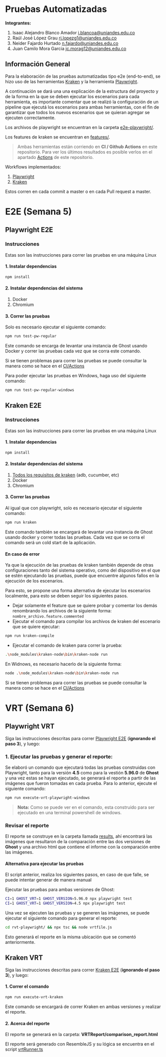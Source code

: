 # Pruebas Automatizadas

**Integrantes:**
1. Isaac Alejandro Blanco Amador i.blancoa@uniandes.edu.co
2. Raúl José López Grau rj.lopezg1@uniandes.edu.co
3. Neider Fajardo Hurtado n.fajardo@uniandes.edu.co
4. Juan Camilo Mora Garcia jc.morag12@uniandes.edu.co

## Información General
Para la elaboración de las pruebas automatizadas tipo e2e (end-to-end), se hizo uso de las herramientas [Kraken](https://thesoftwaredesignlab.github.io/Kraken/) y la herramienta [Playwright](https://playwright.dev/).

A continuación se dará una una explicación de la estructura del proyecto y de la forma en la que se deben ejecutar los escenarios para cada herramienta, es importante comentar que se realizó la configuración de un pipeline que ejecutá los escenarios para ambas herramientas, con el fin de garantizar que todos los nuevos escenarios que se quieran agregar se ejecuten correctamente.


Los archivos de playwright se encuentran en la carpeta [e2e-playwright/](https://github.com/AlejandroBlanco2001/GhostE2E/tree/main/e2e-playwright).

Los features de kraken se encuentran en [features/](https://github.com/AlejandroBlanco2001/GhostE2E/tree/main/features).

> Ambas herramientas están corriendo en **CI / Github Actions** en este repositorio. Para ver los últimos resultados es posible verlos en el apartado [Actions](https://github.com/AlejandroBlanco2001/GhostE2E/actions) de este repositorio.

Workflows implementados:
1. [Playwright](https://github.com/AlejandroBlanco2001/GhostE2E/blob/main/.github/workflows/playwright.yml)
2. [Kraken](https://github.com/AlejandroBlanco2001/GhostE2E/blob/main/.github/workflows/kraken.yml)

Estos corren en cada commit a master o en cada Pull request a master.

# E2E (Semana 5)

## Playwright E2E

### Instrucciones

Estas son las instrucciones para correr las pruebas en una máquina Linux

#### 1. Instalar dependencias

```bash
npm install
```

#### 2. Instalar dependencias del sistema

1. Docker
2. Chromium

#### 3. Correr las pruebas

Solo es necesario ejecutar el siguiente comando:

```bash
npm run test-pw-regular
```

Este comando se encarga de levantar una instancia de Ghost usando Docker y correr las pruebas cada vez que se corra este comando.

Si se tienen problemas para correr las pruebas se puede consultar la manera como se hace en el [CI/Actions](https://github.com/AlejandroBlanco2001/GhostE2E/blob/main/.github/workflows/playwright.yml)

Para poder ejecutar las pruebas en Windows, haga uso del siguiente comando:

```bash
npm run test-pw-regular-windows
```

## Kraken E2E

### Instrucciones

Estas son las instrucciones para correr las pruebas en una máquina Linux

#### 1. Instalar dependencias

```bash
npm install
```

#### 2. Instalar dependencias del sistema

1. [Todos los requisitos de kraken](https://github.com/TheSoftwareDesignLab/Kraken#-installation) (adb, cucumber, etc)
2. Docker
3. Chromium

#### 3. Correr las pruebas

Al igual que con playwright, solo es necesario ejecutar el siguiente comando:

```bash
npm run kraken
```

Este comando también se encargará de levantar una instancia de Ghost usando docker y correr todas las pruebas. Cada vez que se corra el comando será un cold start de la aplicación.

#### En caso de error
Ya que la ejecución de las pruebas de kraken también depende de otras configuraciones tanto del sistema operativo, como del dispositivo en el que se estén ejecutando las pruebas, puede que encuentre algunos fallos en la ejecución de los escenarios.

Para esto, se propone una forma alternativa de ejecutar los escenarios localmente, para esto se deben seguir los siguientes pasos.

- Dejar solamente el feature que se quiere probar y comentar los demás renombrando los archivos de la siguiente forma: ```nombre_archivo.feature.commented```
- Ejecutar el comando para compilar los archivos de kraken del escenario que se quiere ejecutar:
```bash
npm run kraken-compile
```
- Ejecutar el comando de kraken para correr la prueba:
```bash
.\node_modules\kraken-node\bin\kraken-node run
```
En Widnows, es necesario hacerlo de la siguiente forma:
```bash
node .\node_modules\kraken-node\bin\kraken-node run
```

Si se tienen problemas para correr las pruebas se puede consultar la manera como se hace en el [CI/Actions](https://github.com/AlejandroBlanco2001/GhostE2E/blob/main/.github/workflows/kraken.yml)

# VRT (Semana 6)

## Playwright VRT

Siga las instrucciones descritas para correr [Playwright E2E](#playwright-e2e) (**ignorando el paso 3**), y luego:

### 1. Ejecutar las pruebas y generar el reporte:

Se elaboró un comando que ejecutará todas las pruebas construidas con Playwright, tanto para la versión **4.5** como para la vestión **5.96.0** de **Ghost** y una vez estas se hayan ejecutado, se generará el reporte a partir de las imágenes que fueron tomadas en cada prueba.
Para lo anterior, ejecute el siguiente comando:

```bash
npm run execute-vrt-playwright-windows
```

> **Nota:** Como se puede ver en el comando, esta construido para ser ejecutado en una terminal powershell de windows. 

### Revisar el reporte
El reporte se construye en la carpeta llamada [results](https://github.com/AlejandroBlanco2001/GhostE2E/tree/main/rvt-playwright/results), ahí encontrará las imágenes que resultaron de la comparación entre las dos versiones de **Ghost** y una archivo html que contiene el informe con la comparación entre las imágenes.

#### Alternativa para ejecutar las pruebas
El script anterior, realiza los siguientes pasos, en caso de que falle, se puede intentar generar de manera manual

Ejecutar las pruebas para ambas versiones de Ghost:
```bash
CI=1 GHOST_VRT=1 GHOST_VERSION=5.96.0 npx playwright test
CI=1 GHOST_VRT=1 GHOST_VERSION=4.5 npx playwright test
```
Una vez se ejecuten las pruebas y se generen las imágenes, se puede ejecutar el siguiente comando para generar el reporte:
```bash
cd rvt-playwright/ && npx tsc && node vrtfile.js
```

Esto generará el reporte en la misma ubicación que se comentó anteriormente.

## Kraken VRT

Siga las instrucciones descritas para correr [Kraken E2E](#kraken-e2e) (**ignorando el paso 3**), y luego:

#### 1. Correr el comando

```bash
npm run execute-vrt-kraken
```

Este comando se encargará de correr Kraken en ambas versiones y realizar el reporte.

#### 2. Acerca del reporte

El reporte se generará en la carpeta: **VRTReport/comparison_report.html**

El reporte será generado con ResembleJS y su lógica se encuentra en el script [vrtRunner.ts](https://github.com/AlejandroBlanco2001/GhostE2E/blob/main/shared/vrtRunner.ts)
